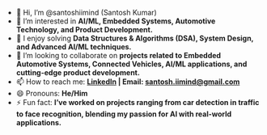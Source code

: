 - 👋 Hi, I’m @santoshiimind (Santosh Kumar)  
- 👀 I’m interested in **AI/ML, Embedded Systems, Automotive Technology, and Product Development.**  
- 🌱 I enjoy solving **Data Structures & Algorithms (DSA), System Design, and Advanced AI/ML techniques.**  
- 💞️ I’m looking to collaborate on **projects related to Embedded Automotive Systems, Connected Vehicles, AI/ML applications, and cutting-edge product development.**  
- 📫 How to reach me: **[LinkedIn](https://www.linkedin.com/in/santosh-iimind) | Email: santosh.iimind@gmail.com**  
- 😄 Pronouns: **He/Him**  
- ⚡ Fun fact: **I’ve worked on projects ranging from car detection in traffic to face recognition, blending my passion for AI with real-world applications.**  


<!---
santoshiimind/santoshiimind is a ✨ special ✨ repository because its `README.md` (this file) appears on your GitHub profile.
You can click the Preview link to take a look at your changes.
--->
